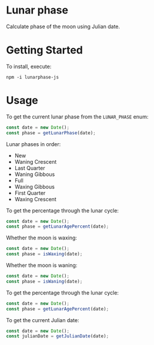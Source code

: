# Lunar phase

Calculate phase of the moon using Julian date.


# Getting Started

To install, execute:

    npm -i lunarphase-js


# Usage

To get the current lunar phase from the `LUNAR_PHASE` enum:

```js
const date = new Date();
const phase = getLunarPhase(date);
```

Lunar phases in order:

- New
- Waning Crescent
- Last Quarter
- Waning Gibbous
- Full
- Waxing Gibbous
- First Quarter
- Waxing Crescent

To get the percentage through the lunar cycle:

```js
const date = new Date();
const phase = getLunarAgePercent(date);
```

Whether the moon is waxing:

```js
const date = new Date();
const phase = isWaxing(date);
```

Whether the moon is waning:

```js
const date = new Date();
const phase = isWaning(date);
```

To get the percentage through the lunar cycle:

```js
const date = new Date();
const phase = getLunarAgePercent(date);
```

To get the current Julian date:

```js
const date = new Date();
const julianDate = getJulianDate(date);
```
